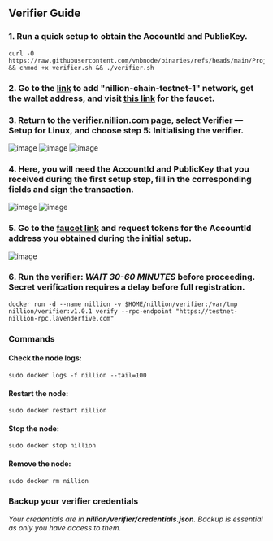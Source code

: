 ## Verifier Guide
### 1. Run a quick setup to obtain the **AccountId** and **PublicKey**.
```
curl -O https://raw.githubusercontent.com/vnbnode/binaries/refs/heads/main/Projects/Nillion/verifier.sh && chmod +x verifier.sh && ./verifier.sh
```
### 2. Go to the [link](https://verifier.nillion.com/) to add "nillion-chain-testnet-1" network, get the wallet address, and visit [this link](https://faucet.testnet.nillion.com/) for the faucet.
### 3. Return to the [verifier.nillion.com](https://verifier.nillion.com/) page, select Verifier — Setup for Linux, and choose step 5: Initialising the verifier.
![image](https://github.com/user-attachments/assets/88215c1c-ebba-47d9-80f1-5e1760be3869)
![image](https://github.com/user-attachments/assets/a97e4996-af48-468f-9e35-492844c02dda)
![image](https://github.com/user-attachments/assets/54493a43-194e-40d2-be6f-c4f29b3dec02)
### 4. Here, you will need the **AccountId** and **PublicKey** that you received during the first setup step, fill in the corresponding fields and sign the transaction.
![image](https://github.com/user-attachments/assets/9da00dd4-4278-4a21-86d9-a7c853909a43)
![image](https://github.com/user-attachments/assets/e3944f5a-bc28-4a5f-acbd-3165b76dca37)
### 5. Go to the [faucet link](https://faucet.testnet.nillion.com/) and request tokens for the **AccountId** address you obtained during the initial setup.
![image](https://github.com/user-attachments/assets/f10d4bcc-9e5e-41bf-87ff-a92055782904)
### 6. Run the verifier: _WAIT 30-60 MINUTES_ before proceeding. Secret verification requires a delay before full registration.
```
docker run -d --name nillion -v $HOME/nillion/verifier:/var/tmp nillion/verifier:v1.0.1 verify --rpc-endpoint "https://testnet-nillion-rpc.lavenderfive.com"
```
### Commands
#### Check the node logs:
```
sudo docker logs -f nillion --tail=100
```
#### Restart the node:
```
sudo docker restart nillion
```
#### Stop the node:
```
sudo docker stop nillion
```
#### Remove the node:
```
sudo docker rm nillion
```
### Backup your verifier credentials
_Your credentials are in **nillion/verifier/credentials.json**. Backup is essential as only you have access to them._
